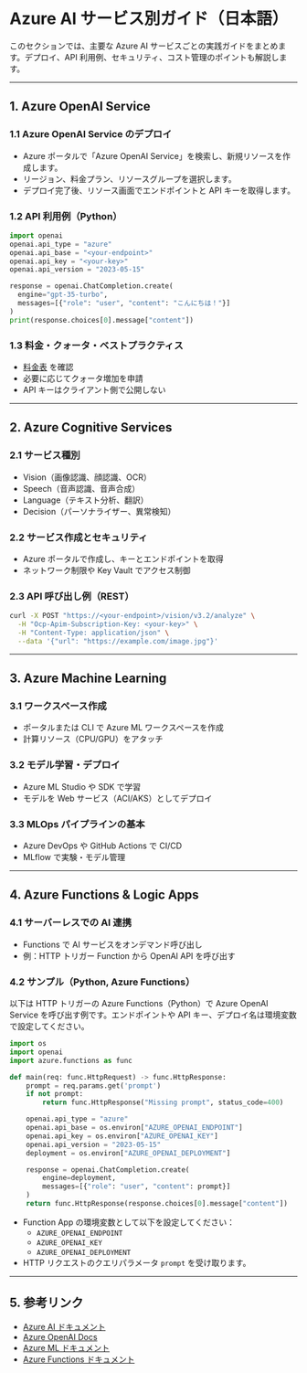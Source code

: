 # Azure AI サービス別ガイド（日本語）

このセクションでは、主要な Azure AI サービスごとの実践ガイドをまとめます。デプロイ、API 利用例、セキュリティ、コスト管理のポイントも解説します。

---

## 1. Azure OpenAI Service

### 1.1 Azure OpenAI Service のデプロイ

- Azure ポータルで「Azure OpenAI Service」を検索し、新規リソースを作成します。
- リージョン、料金プラン、リソースグループを選択します。
- デプロイ完了後、リソース画面でエンドポイントと API キーを取得します。

### 1.2 API 利用例（Python）

```python
import openai
openai.api_type = "azure"
openai.api_base = "<your-endpoint>"
openai.api_key = "<your-key>"
openai.api_version = "2023-05-15"

response = openai.ChatCompletion.create(
  engine="gpt-35-turbo",
  messages=[{"role": "user", "content": "こんにちは！"}]
)
print(response.choices[0].message["content"])
```

### 1.3 料金・クォータ・ベストプラクティス

- [料金表](https://azure.microsoft.com/ja-jp/pricing/details/cognitive-services/openai-service/) を確認
- 必要に応じてクォータ増加を申請
- API キーはクライアント側で公開しない

---

## 2. Azure Cognitive Services

### 2.1 サービス種別

- Vision（画像認識、顔認識、OCR）
- Speech（音声認識、音声合成）
- Language（テキスト分析、翻訳）
- Decision（パーソナライザー、異常検知）

### 2.2 サービス作成とセキュリティ

- Azure ポータルで作成し、キーとエンドポイントを取得
- ネットワーク制限や Key Vault でアクセス制御

### 2.3 API 呼び出し例（REST）

```bash
curl -X POST "https://<your-endpoint>/vision/v3.2/analyze" \
  -H "Ocp-Apim-Subscription-Key: <your-key>" \
  -H "Content-Type: application/json" \
  --data '{"url": "https://example.com/image.jpg"}'
```

---

## 3. Azure Machine Learning

### 3.1 ワークスペース作成

- ポータルまたは CLI で Azure ML ワークスペースを作成
- 計算リソース（CPU/GPU）をアタッチ

### 3.2 モデル学習・デプロイ

- Azure ML Studio や SDK で学習
- モデルを Web サービス（ACI/AKS）としてデプロイ

### 3.3 MLOps パイプラインの基本

- Azure DevOps や GitHub Actions で CI/CD
- MLflow で実験・モデル管理

---

## 4. Azure Functions & Logic Apps

### 4.1 サーバーレスでの AI 連携

- Functions で AI サービスをオンデマンド呼び出し
- 例：HTTP トリガー Function から OpenAI API を呼び出す

### 4.2 サンプル（Python, Azure Functions）

以下は HTTP トリガーの Azure Functions（Python）で Azure OpenAI Service を呼び出す例です。エンドポイントや API キー、デプロイ名は環境変数で設定してください。

```python
import os
import openai
import azure.functions as func

def main(req: func.HttpRequest) -> func.HttpResponse:
    prompt = req.params.get('prompt')
    if not prompt:
        return func.HttpResponse("Missing prompt", status_code=400)

    openai.api_type = "azure"
    openai.api_base = os.environ["AZURE_OPENAI_ENDPOINT"]
    openai.api_key = os.environ["AZURE_OPENAI_KEY"]
    openai.api_version = "2023-05-15"
    deployment = os.environ["AZURE_OPENAI_DEPLOYMENT"]

    response = openai.ChatCompletion.create(
        engine=deployment,
        messages=[{"role": "user", "content": prompt}]
    )
    return func.HttpResponse(response.choices[0].message["content"])
```

- Function App の環境変数として以下を設定してください：
  - `AZURE_OPENAI_ENDPOINT`
  - `AZURE_OPENAI_KEY`
  - `AZURE_OPENAI_DEPLOYMENT`
- HTTP リクエストのクエリパラメータ `prompt` を受け取ります。

---

## 5. 参考リンク

- [Azure AI ドキュメント](https://learn.microsoft.com/ja-jp/azure/ai-services/)
- [Azure OpenAI Docs](https://learn.microsoft.com/ja-jp/azure/ai-services/openai/)
- [Azure ML ドキュメント](https://learn.microsoft.com/ja-jp/azure/machine-learning/)
- [Azure Functions ドキュメント](https://learn.microsoft.com/ja-jp/azure/azure-functions/)
